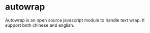 # autowrap
Autowrap is an open source javascript module to handle text wrap. It support both chinese and english.
